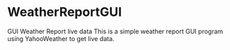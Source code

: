 # WeatherReportGUI
GUI Weather Report live data 
This is a simple weather report GUI program using YahooWeather to get live data. 
